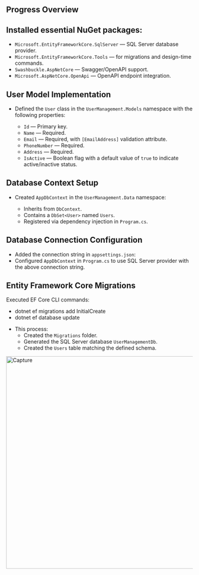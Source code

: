 ## Progress Overview

## Installed essential NuGet packages:

  * `Microsoft.EntityFrameworkCore.SqlServer` — SQL Server database provider.
  * `Microsoft.EntityFrameworkCore.Tools` — for migrations and design-time commands.
  * `Swashbuckle.AspNetCore` — Swagger/OpenAPI support.
  * `Microsoft.AspNetCore.OpenApi` — OpenAPI endpoint integration.

## User Model Implementation

* Defined the `User` class in the `UserManagement.Models` namespace with the following properties:

  * `Id` — Primary key.
  * `Name` — Required.
  * `Email` — Required, with `[EmailAddress]` validation attribute.
  * `PhoneNumber` — Required.
  * `Address` — Required.
  * `IsActive` — Boolean flag with a default value of `true` to indicate active/inactive status.

## Database Context Setup

* Created `AppDbContext` in the `UserManagement.Data` namespace:

  * Inherits from `DbContext`.
  * Contains a `DbSet<User>` named `Users`.
  * Registered via dependency injection in `Program.cs`.

## Database Connection Configuration

* Added the connection string in `appsettings.json`:
* Configured `AppDbContext` in `Program.cs` to use SQL Server provider with the above connection string.

## Entity Framework Core Migrations

Executed EF Core CLI commands:
- dotnet ef migrations add InitialCreate
- dotnet ef database update

* This process:
  * Created the `Migrations` folder.
  * Generated the SQL Server database `UserManagementDb`.
  * Created the `Users` table matching the defined schema.

 
<img width="1007" height="573" alt="Capture" src="https://github.com/user-attachments/assets/d2f6ae71-337f-476f-911a-2b6667e382be" />



